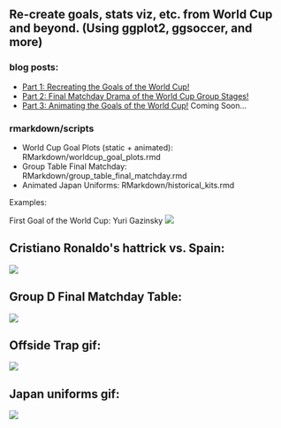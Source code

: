 ## Re-create goals, stats viz, etc. from World Cup and beyond. (Using ggplot2, ggsoccer, and more)

### blog posts:
- [Part 1: Recreating the Goals of the World Cup!](https://ryo-n7.github.io/2018-06-29-visualize-worldcup/)
- [Part 2: Final Matchday Drama of the World Cup Group Stages!](https://ryo-n7.github.io/2018-07-05-visualize-worldcup-part-2/)
- [Part 3: Animating the Goals of the World Cup!]() Coming Soon...

### rmarkdown/scripts
- World Cup Goal Plots (static + animated): RMarkdown/worldcup_goal_plots.rmd
- Group Table Final Matchday: RMarkdown/group_table_final_matchday.rmd
- Animated Japan Uniforms: RMarkdown/historical_kits.rmd

Examples: 

First Goal of the World Cup: Yuri Gazinsky
![](https://i.imgur.com/7tRZnm7.png)

## Cristiano Ronaldo's hattrick vs. Spain:
![](https://i.imgur.com/iFFOotS.png)

## Group D Final Matchday Table:
![](https://i.imgur.com/FlntjgH.png)


## Offside Trap gif:
![](https://i.imgur.com/ceSA3YB.gif)

## Japan uniforms gif:
![](https://i.imgur.com/UTirZjG.gif)
